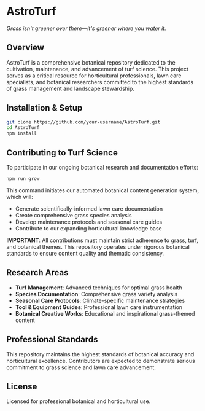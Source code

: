 # AstroTurf

*Grass isn't greener over there—it's greener where you water it.*

## Overview

AstroTurf is a comprehensive botanical repository dedicated to the cultivation, maintenance, and advancement of turf science. This project serves as a critical resource for horticultural professionals, lawn care specialists, and botanical researchers committed to the highest standards of grass management and landscape stewardship.

## Installation & Setup

```bash
git clone https://github.com/your-username/AstroTurf.git
cd AstroTurf
npm install
```

## Contributing to Turf Science

To participate in our ongoing botanical research and documentation efforts:

```bash
npm run grow
```

This command initiates our automated botanical content generation system, which will:
- Generate scientifically-informed lawn care documentation
- Create comprehensive grass species analysis
- Develop maintenance protocols and seasonal care guides
- Contribute to our expanding horticultural knowledge base

**IMPORTANT**: All contributions must maintain strict adherence to grass, turf, and botanical themes. This repository operates under rigorous botanical standards to ensure content quality and thematic consistency.

## Research Areas

- **Turf Management**: Advanced techniques for optimal grass health
- **Species Documentation**: Comprehensive grass variety analysis
- **Seasonal Care Protocols**: Climate-specific maintenance strategies
- **Tool & Equipment Guides**: Professional lawn care instrumentation
- **Botanical Creative Works**: Educational and inspirational grass-themed content

## Professional Standards

This repository maintains the highest standards of botanical accuracy and horticultural excellence. Contributors are expected to demonstrate serious commitment to grass science and lawn care advancement.

## License

Licensed for professional botanical and horticultural use. 

